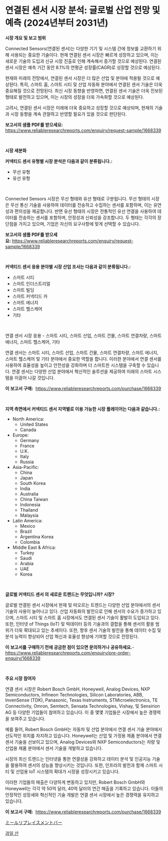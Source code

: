 <p><h1>연결된 센서 시장 분석: 글로벌 산업 전망 및 예측 (2024년부터 2031년)</h1></p><p><strong>시장 개요 및 보고 범위</strong></p>
<p><p>Connected Sensors(연결된 센서)는 다양한 기기 및 시스템 간에 정보를 교환하기 위해 사용되는 중요한 기술이다. 현재 연결된 센서 시장은 빠르게 성장하고 있으며, 이는 새로운 기술의 도입과 신규 시장 진출로 인해 계속해서 증가할 것으로 예상된다. 연결된 센서 시장은 예측 기간 동안 8.1%의 연평균 성장률(CAGR)로 성장할 것으로 예상된다.</p><p>현재와 미래의 전망에서, 연결된 센서 시장은 더 많은 산업 및 분야에 적용될 것으로 예상된다. 특히, 스마트 홈, 스마트 시티 및 산업 자동화 분야에서 연결된 센서 기술은 더욱 중요해질 것으로 전망된다. 최신 시장 동향을 반영하면, 연결된 센서 기술은 더욱 진보된 형태로 발전하고 있으며, 이는 시장의 성장을 더욱 가속화할 것으로 예상된다.</p><p>고려시, 연결된 센서 시장은 미래에 더욱 중요하고 성장할 것으로 예상되며, 현재의 기술과 시장 동향을 계속 관찰하고 반영할 필요가 있을 것으로 판단된다.</p></p>
<p><strong>보고서의 샘플 PDF를 받으세요:</strong> <a href="https://www.reliableresearchreports.com/enquiry/request-sample/1668339">https://www.reliableresearchreports.com/enquiry/request-sample/1668339</a></p>
<p>&nbsp;</p>
<p><strong>시장 세분화</strong></p>
<p><strong>커넥티드 센서 유형별 시장 분석은 다음과 같이 분류됩니다.:</strong></p>
<p><ul><li>무선 유형</li><li>유선 유형</li></ul></p>
<p>&nbsp;</p>
<p><p>Connected Sensors 시장은 무선 형태와 유선 형태로 구분됩니다. 무선 형태의 시장은 무선 통신 기술을 사용하여 데이터를 전송하고 수집하는 센서를 포함하며, 이는 유연성과 편의성을 제공합니다. 반면 유선 형태의 시장은 전통적인 유선 연결을 사용하여 데이터를 전송하는 센서를 포함하며, 안정성과 신뢰성을 강조합니다. 두 형태는 각각의 장단점을 가지고 있으며, 기업은 자신의 요구사항에 맞게 선택할 수 있습니다.</p></p>
<p><strong>보고서의 샘플 PDF를 받으세요:</strong>&nbsp;<a href="https://www.reliableresearchreports.com/enquiry/request-sample/1668339">https://www.reliableresearchreports.com/enquiry/request-sample/1668339</a></p>
<p>&nbsp;</p>
<p><strong> 커넥티드 센서 응용 분야별 시장 산업 조사는 다음과 같이 분류됩니다.:</strong></p>
<p><ul><li>스마트 시티</li><li>스마트 인더스트리얼</li><li>스마트 빌딩</li><li>스마트 커넥티드 카</li><li>스마트 에너지</li><li>스마트 헬스케어</li><li>기타</li></ul></p>
<p>&nbsp;</p>
<p><p>연결 센서 시장 응용 - 스마트 시티, 스마트 산업, 스마트 건물, 스마트 연결차량, 스마트 에너지, 스마트 헬스케어, 기타</p><p>연결 센서는 스마트 시티, 스마트 산업, 스마트 건물, 스마트 연결차량, 스마트 에너지, 스마트 헬스케어 및 기타 분야에서 중요한 역할을 합니다. 이러한 분야에서 연결 센서를 사용하여 효율성을 높이고 안전성을 강화하며 더 스마트한 시스템을 구축할 수 있습니다. 연결 센서는 다양한 산업 분야에서 혁신적인 솔루션을 제공하여 미래의 스마트 시스템을 이끌어 나갈 것입니다.</p></p>
<p><strong>이 보고서 구매:</strong>&nbsp; <a href="https://www.reliableresearchreports.com/purchase/1668339">https://www.reliableresearchreports.com/purchase/1668339</a></p>
<p>&nbsp;</p>
<p><strong>지역 측면에서 커넥티드 센서 지역별로 이용 가능한 시장 플레이어는 다음과 같습니다.:</strong></p>
<p><ul>
    <li>
        North America:
        <ul>
            <li>United States</li>
            <li>Canada</li>
        </ul>
    </li>
    <li>
        Europe:
        <ul>
            <li>Germany</li>
            <li>France</li>
            <li>U.K.</li>
            <li>Italy</li>
            <li>Russia</li>
        </ul>
    </li>
    <li>
        Asia-Pacific:
        <ul>
            <li>China</li>
            <li>Japan</li>
            <li>South Korea</li>
            <li>India</li>
            <li>Australia</li>
            <li>China Taiwan</li>
            <li>Indonesia</li>
            <li>Thailand</li>
            <li>Malaysia</li>
        </ul>
    </li>
    <li>
        Latin America:
        <ul>
            <li>Mexico</li>
            <li>Brazil</li>
            <li>Argentina Korea</li>
            <li>Colombia</li>
        </ul>
    </li>
    <li>
        Middle East & Africa:
        <ul>
            <li>Turkey</li>
            <li>Saudi</li>
            <li>Arabia</li>
            <li>UAE</li>
            <li>Korea</li>
        </ul>
    </li>
    </ul></p>
<p>&nbsp;</p>
<p><strong>글로벌 커넥티드 센서 의 새로운 트렌드는 무엇입니까? 시장?</strong></p>
<p><p>글로벌 연결된 센서 시장에서 현재 및 떠오르는 트렌드는 다양한 산업 분야에서의 센서 기술의 사용이 늘어나고 있다. 산업 자동화의 발전으로 인해 센서의 수요가 증가하고 있으며, 스마트 시티 및 스마트 홈 시장에서도 연결된 센서 기술이 활발히 도입되고 있다. 또한, 인터넷 of Things (IoT) 및 빅데이터 등의 기술과의 결합을 통해 센서의 활용 범위가 더욱 확대되고 있는 추세이다. 또한, 향후 센서 기술의 발전을 통해 데이터 수집 및 분석 능력이 향상되어 산업 혁신과 효율성 향상에 기여할 것으로 전망된다.</p></p>
<p><strong>이 보고서를 구매하기 전에 궁금한 점이 있으면 문의하거나 공유하세요.</strong>- <a href="https://www.reliableresearchreports.com/enquiry/pre-order-enquiry/1668339">https://www.reliableresearchreports.com/enquiry/pre-order-enquiry/1668339</a></p>
<p>&nbsp;</p>
<p><strong>주요 시장 참여자</strong></p>
<p><p>연결 센서 시장은 Robert Bosch GmbH, Honeywell, Analog Devices, NXP Semiconductors, Infineon Technologies, Silicon Laboratories, ABB, InvenSense (TDK), Panasonic, Texas Instruments, STMicroelectronics, TE Connectivity, Omron, Semtech, Sensata Technologies, Vishay, 및 Sensirion AG 등 다양한 기업들이 참여하고 있습니다. 이 중 몇몇 기업들은 시장에서 높은 경쟁력을 보여주고 있습니다.</p><p>예를 들어, Robert Bosch GmbH는 자동차 및 산업 분야에서 연결 센서 기술 분야에서 선도적인 위치를 차지하고 있습니다. Honeywell는 산업 및 가정용 제품 분야에서 연결 센서 기술을 선보이고 있으며, Analog Devices와 NXP Semiconductors는 차량 및 산업용 제품 분야에서 센서 기술을 개발하고 있습니다.</p><p>시장의 최신 트렌드는 인터넷을 통한 연결성을 강화하고 데이터 분석 및 인공지능 기술을 활용하여 센서의 성능을 향상시키는 것입니다. 또한, 인프라의 발전과 함께 스마트 시티 및 산업용 IoT 시스템의 확대가 시장을 성장시키고 있습니다.</p><p>이러한 기업들의 매출은 다양하게 변동하고 있지만, Robert Bosch GmbH와 Honeywell는 각각 약 50억 달러, 40억 달러의 연간 매출을 기록하고 있습니다. 이들의 안정적인 성장세와 혁신적인 기술 개발은 연결 센서 시장에서 높은 경쟁력을 유지하고 있습니다.</p></p>
<p><strong>이 보고서 구매:</strong>&nbsp;&nbsp;<a href="https://www.reliableresearchreports.com/purchase/1668339">https://www.reliableresearchreports.com/purchase/1668339</a></p>
<p><p><a href="https://github.com/EmoryYundt1935/Market-Research-Report-List-1/blob/main/374663916450.md">ミールリプレイスメントバー</a></p><p><a href="https://github.com/fernandotryO5lson96765/Market-Research-Report-List-1/blob/main/164349715372.md">과일 산</a></p></p>
